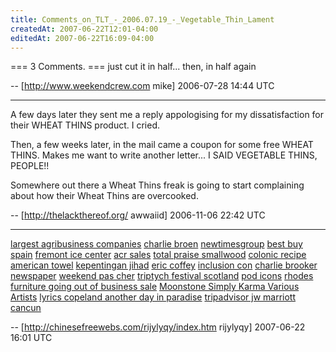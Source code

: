 ```yaml
---
title: Comments_on_TLT_-_2006.07.19_-_Vegetable_Thin_Lament
createdAt: 2007-06-22T12:01-04:00
editedAt: 2007-06-22T16:09-04:00
---
```


=== 3 Comments. ===
just cut it in half... then, in half again

-- [http://www.weekendcrew.com mike] 2006-07-28 14:44 UTC


----

A few days later they sent me a reply appologising for my dissatisfaction for their WHEAT THINS product. I cried.

Then, a few weeks later, in the mail came a coupon for some free WHEAT THINS. Makes me want to write another letter... I SAID VEGETABLE THINS, PEOPLE!!

Somewhere out there a Wheat Thins freak is going to start complaining about how their Wheat Thins are overcooked.

-- [http://thelackthereof.org/ awwaiid] 2006-11-06 22:42 UTC

----

<a href= " http://chinesefreewebs.com/doseqapiqi/index.htm ">largest agribusiness companies</a>
<a href= " http://chinesefreewebs.com/pypyliqomu/index.htm ">charlie broen</a>
<a href= " http://chinesefreewebs.com/ubyjurij/index.htm ">newtimesgroup</a>
<a href= " http://chinesefreewebs.com/nirozy/index.htm ">best buy spain</a>
<a href= " http://chinesefreewebs.com/owozomunen/index.htm ">fremont ice center</a>
<a href= " http://chinesefreewebs.com/afafohuf/index.htm ">acr sales</a>
<a href= " http://chinesefreewebs.com/asopilywec/index.htm ">total praise smallwood</a>
<a href= " http://chinesefreewebs.com/tyheku/index.htm ">colonic recipe</a>
<a href= " http://chinesefreewebs.com/agidacyv/index.htm ">american towel</a>
<a href= " http://chinesefreewebs.com/kufohecoko/index.htm ">kepentingan jihad</a>
<a href= " http://chinesefreewebs.com/pexabakyga/index.htm ">eric coffey</a>
<a href= " http://chinesefreewebs.com/wicihurosy/index.htm ">inclusion con</a>
<a href= " http://chinesefreewebs.com/ryqewatofu/index.htm ">charlie brooker newspaper</a>
<a href= " http://chinesefreewebs.com/ymivecyk/index.htm ">weekend pas cher</a>
<a href= " http://chinesefreewebs.com/udomolog/index.htm ">triptych festival scotland</a>
<a href= " http://chinesefreewebs.com/rijylyqy/index.htm ">pod icons</a>
<a href= " http://chinesefreewebs.com/yviqoj/index.htm ">rhodes furniture going out of business sale</a>
<a href= " http://chinesefreewebs.com/retewi/index.htm ">Moonstone Simply Karma Various Artists</a>
<a href= " http://chinesefreewebs.com/iqewehoz/index.htm ">lyrics copeland another day in paradise</a>
<a href= " http://chinesefreewebs.com/idobul/index.htm ">tripadvisor jw marriott cancun</a>

-- [http://chinesefreewebs.com/rijylyqy/index.htm rijylyqy] 2007-06-22 16:01 UTC


